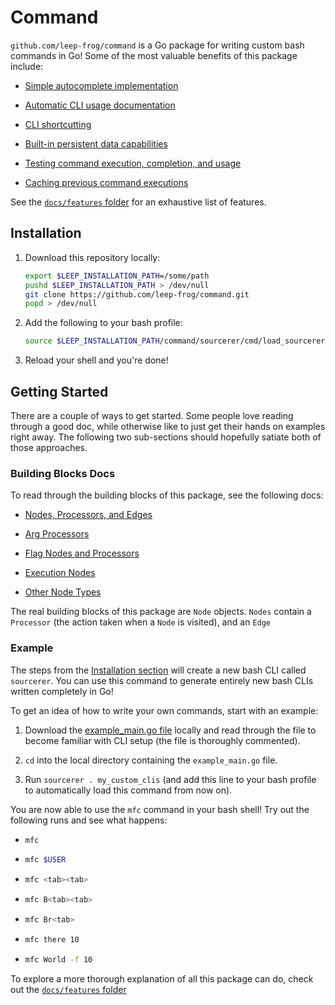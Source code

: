 # Command

`github.com/leep-frog/command` is a Go package for writing custom bash commands in Go! Some of the most valuable benefits of this package include:

 - [Simple autocomplete implementation](./docs/features/autocompletion.md)

 - [Automatic CLI usage documentation](./docs/features/automated_documentation.md)
 
 - [CLI shortcutting](./docs/features/shortcuts.md)

 - [Built-in persistent data capabilities](./docs/features/persistent_data.md)

 - [Testing command execution, completion, and usage](./docs/features/testing.md)

 - [Caching previous command executions](./docs/features/caching.md)

See the [`docs/features` folder](./docs/features/) for an exhaustive list of features.

## Installation

1. Download this repository locally:

   ```bash
   export $LEEP_INSTALLATION_PATH=/some/path
   pushd $LEEP_INSTALLATION_PATH > /dev/null
   git clone https://github.com/leep-frog/command.git
   popd > /dev/null
   ```

1. Add the following to your bash profile:

   ```bash
   source $LEEP_INSTALLATION_PATH/command/sourcerer/cmd/load_sourcerer.sh
   ```

1. Reload your shell and you're done!

## Getting Started

There are a couple of ways to get started. Some people love reading through a good doc, while otherwise like to just get their hands on examples right away. The following two sub-sections should hopefully satiate both of those approaches.

### Building Blocks Docs

To read through the building blocks of this package, see the following docs:

- [Nodes, Processors, and Edges](./building_blocks/nodes_processors_edges.md)

- [Arg Processors](./building_blocks/arg_processors.md)

- [Flag Nodes and Processors](./building_blocks/flag_nodes_and_processors.md)

- [Execution Nodes](./building_blocks/execution_nodes.md)

- [Other Node Types](./building_blocks/other_nodes.md)

The real building blocks of this package are `Node` objects. `Nodes` contain a `Processor` (the action taken when a `Node` is visited), and an `Edge`

### Example

The steps from the [Installation section](#installation) will create a new bash
CLI called `sourcerer`. You can use this command to generate entirely new bash
CLIs written completely in Go!

To get an idea of how to write your own commands, start with an example:

1. Download the [example_main.go file](./cmd/example_main.go) locally and read through the file to become familiar with CLI setup (the file is thoroughly commented).

1. `cd` into the local directory containing the `example_main.go` file.

1. Run `sourcerer . my_custom_clis` (and
add this line to your bash profile to automatically load this command from now on).

You are now able to use the `mfc` command in your bash shell! Try out the following runs and see what happens:

- ```bash
  mfc
  ```

- ```bash
  mfc $USER
  ```

- ```bash
  mfc <tab><tab>
  ```

- ```bash
  mfc B<tab><tab>
  ```

- ```bash
  mfc Br<tab>
  ```

- ```bash
  mfc there 10
  ```

- ```bash
  mfc World -f 10
  ```

To explore a more thorough explanation of all this package can do,
check out the [`docs/features` folder](./docs/features/)